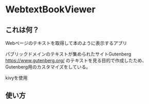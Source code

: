 # WebtextBookViewer

## これは何？
Webページのテキストを取得して本のように表示するアプリ  

パブリックドメインのテキストが集められたサイトGutenberg
https://www.gutenberg.org/
のテキストを見る目的で作成したため、Gutenberg用のカスタマイズをしている。

kivyを使用

## 使い方
